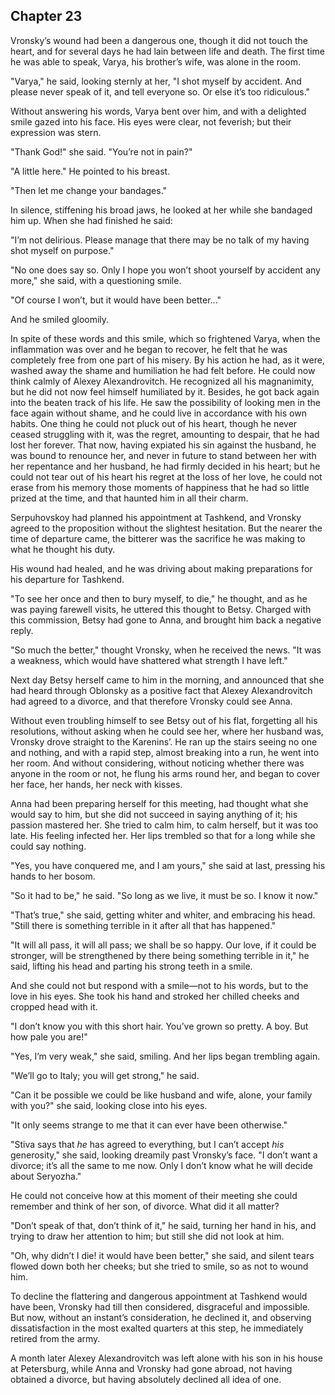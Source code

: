 ## Chapter 23


Vronsky’s wound had been a dangerous one, though it did not touch the
heart, and for several days he had lain between life and death. The
first time he was able to speak, Varya, his brother’s wife, was alone in
the room.

"Varya," he said, looking sternly at her, "I shot myself by accident.
And please never speak of it, and tell everyone so. Or else it’s too
ridiculous."

Without answering his words, Varya bent over him, and with a delighted
smile gazed into his face. His eyes were clear, not feverish; but their
expression was stern.

"Thank God!" she said. "You’re not in pain?"

"A little here." He pointed to his breast.

"Then let me change your bandages."

In silence, stiffening his broad jaws, he looked at her while she
bandaged him up. When she had finished he said:

"I’m not delirious. Please manage that there may be no talk of my having
shot myself on purpose."

"No one does say so. Only I hope you won’t shoot yourself by accident
any more," she said, with a questioning smile.

"Of course I won’t, but it would have been better..."

And he smiled gloomily.

In spite of these words and this smile, which so frightened Varya, when
the inflammation was over and he began to recover, he felt that he was
completely free from one part of his misery. By his action he had, as it
were, washed away the shame and humiliation he had felt before. He could
now think calmly of Alexey Alexandrovitch. He recognized all his
magnanimity, but he did not now feel himself humiliated by it. Besides,
he got back again into the beaten track of his life. He saw the
possibility of looking men in the face again without shame, and he could
live in accordance with his own habits. One thing he could not pluck out
of his heart, though he never ceased struggling with it, was the regret,
amounting to despair, that he had lost her forever. That now, having
expiated his sin against the husband, he was bound to renounce her, and
never in future to stand between her with her repentance and her
husband, he had firmly decided in his heart; but he could not tear out
of his heart his regret at the loss of her love, he could not erase from
his memory those moments of happiness that he had so little prized at
the time, and that haunted him in all their charm.

Serpuhovskoy had planned his appointment at Tashkend, and Vronsky agreed
to the proposition without the slightest hesitation. But the nearer the
time of departure came, the bitterer was the sacrifice he was making to
what he thought his duty.

His wound had healed, and he was driving about making preparations for
his departure for Tashkend.

"To see her once and then to bury myself, to die," he thought, and as he
was paying farewell visits, he uttered this thought to Betsy. Charged
with this commission, Betsy had gone to Anna, and brought him back a
negative reply.

"So much the better," thought Vronsky, when he received the news. "It
was a weakness, which would have shattered what strength I have left."

Next day Betsy herself came to him in the morning, and announced that
she had heard through Oblonsky as a positive fact that Alexey
Alexandrovitch had agreed to a divorce, and that therefore Vronsky could
see Anna.

Without even troubling himself to see Betsy out of his flat, forgetting
all his resolutions, without asking when he could see her, where her
husband was, Vronsky drove straight to the Karenins’. He ran up the
stairs seeing no one and nothing, and with a rapid step, almost breaking
into a run, he went into her room. And without considering, without
noticing whether there was anyone in the room or not, he flung his arms
round her, and began to cover her face, her hands, her neck with kisses.

Anna had been preparing herself for this meeting, had thought what she
would say to him, but she did not succeed in saying anything of it; his
passion mastered her. She tried to calm him, to calm herself, but it was
too late. His feeling infected her. Her lips trembled so that for a long
while she could say nothing.

"Yes, you have conquered me, and I am yours," she said at last, pressing
his hands to her bosom.

"So it had to be," he said. "So long as we live, it must be so. I know
it now."

"That’s true," she said, getting whiter and whiter, and embracing his
head. "Still there is something terrible in it after all that has
happened."

"It will all pass, it will all pass; we shall be so happy. Our love, if
it could be stronger, will be strengthened by there being something
terrible in it," he said, lifting his head and parting his strong teeth
in a smile.

And she could not but respond with a smile—not to his words, but to the
love in his eyes. She took his hand and stroked her chilled cheeks and
cropped head with it.

"I don’t know you with this short hair. You’ve grown so pretty. A boy.
But how pale you are!"

"Yes, I’m very weak," she said, smiling. And her lips began trembling
again.

"We’ll go to Italy; you will get strong," he said.

"Can it be possible we could be like husband and wife, alone, your
family with you?" she said, looking close into his eyes.

"It only seems strange to me that it can ever have been otherwise."

"Stiva says that _he_ has agreed to everything, but I can’t accept _his_
generosity," she said, looking dreamily past Vronsky’s face. "I don’t
want a divorce; it’s all the same to me now. Only I don’t know what he
will decide about Seryozha."

He could not conceive how at this moment of their meeting she could
remember and think of her son, of divorce. What did it all matter?

"Don’t speak of that, don’t think of it," he said, turning her hand in
his, and trying to draw her attention to him; but still she did not look
at him.

"Oh, why didn’t I die! it would have been better," she said, and silent
tears flowed down both her cheeks; but she tried to smile, so as not to
wound him.

To decline the flattering and dangerous appointment at Tashkend would
have been, Vronsky had till then considered, disgraceful and impossible.
But now, without an instant’s consideration, he declined it, and
observing dissatisfaction in the most exalted quarters at this step, he
immediately retired from the army.

A month later Alexey Alexandrovitch was left alone with his son in his
house at Petersburg, while Anna and Vronsky had gone abroad, not having
obtained a divorce, but having absolutely declined all idea of one.




